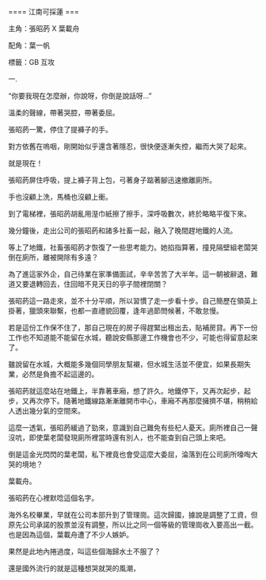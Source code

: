 ==== 江南可採蓮 ===

主角：張昭菂 X 葉載舟

配角：葉一帆

標籤：GB 互攻

一.

“你要我現在怎麼辦，你說呀，你倒是說話呀…”

溫柔的聲線，帶著哭腔，帶著委屈。

張昭菂一驚，停住了提褲子的手。

對方依舊在嗚咽，剛開始似乎還含著隱忍，很快便逐漸失控，繼而大哭了起來。

就是現在！

張昭菂屏住呼吸，提上褲子背上包，弓著身子踮著腳迅速撤離廁所。

手也沒顧上洗，馬桶也沒顧上衝。

到了電梯裡，張昭菂胡亂用溼巾紙擦了擦手，深呼吸數次，終於略略平復下來。

幾分鐘後，走出公司的張昭菂和諸多社畜一起，融入了晚間趕地鐵的人流。

等上了地鐵，社畜張昭菂才恢復了一些思考能力。她掐指算著，撞見隔壁組老闆哭倒在廁所，離被開除有多遠？

為了進這家外企，自己待業在家準備面試，辛辛苦苦了大半年。這一朝被辭退，難道又要退轉回去，住回暗不見天日的亭子間裡閉關？

張昭菂這一路走來，並不十分平順，所以習慣了走一步看十步。自己簡歷在領英上掛著，獵頭來聯繫，也都一直禮貌回覆，逢年過節問候著，不敢怠慢。

若是這份工作保不住了，那自己現在的房子得趕緊出租出去，貼補房貸。再下一份工作也不知道能不能留在水城，聽說安縣那邊工作機會也不少，可能也得留意起來了。

雖說留在水城，大概能多幾個同學朋友幫襯，但水城生活並不便宜，如果長期失業，必然是負擔不起這邊的。

張昭菂就這麼站在地鐵上，半靠著車廂，想了許久。地鐵停下，又再次起步，起步，又再次停下。隨著地鐵線路漸漸離開市中心，車廂不再那麼擁擠不堪，稍稍給人透出幾分氣的空間來。

這麼一透氣，張昭菂緩過了勁來，意識到自己難免有些杞人憂天。廁所裡自己一聲沒吭，即使葉老闆發現廁所裡當時還有別人，也不能查到自己頭上來吧。

倒是這金光閃閃的葉老闆，私下裡竟也會受這麼大委屈，淪落到在公司廁所嚎啕大哭的境地？

葉載舟。

張昭菂在心裡默唸這個名字。

海外名校畢業，早就在公司本部升到了管理崗。這次歸國，據說是調整了工資，但原先公司承諾的股票並沒有調整，所以比之同一個等級的管理崗收入要高出一截。也是因為這個，葉載舟遭了不少人嫉妒。

果然是此地內捲過度，叫這些個海歸水土不服了？

還是國外流行的就是這種想哭就哭的風潮，